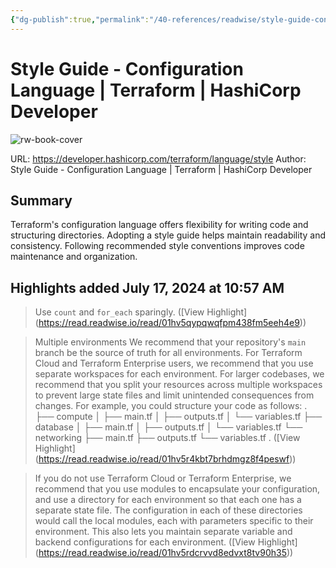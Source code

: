 ```yaml
---
{"dg-publish":true,"permalink":"/40-references/readwise/style-guide-configuration-language-terraform-hashi-corp-developer/","tags":["rw/articles"]}
---
```


# Style Guide - Configuration Language | Terraform | HashiCorp Developer

![rw-book-cover](https://developer.hashicorp.com/og-image/terraform.jpg)
  
URL: https://developer.hashicorp.com/terraform/language/style
Author: Style Guide - Configuration Language | Terraform | HashiCorp Developer

## Summary

Terraform's configuration language offers flexibility for writing code and structuring directories. Adopting a style guide helps maintain readability and consistency. Following recommended style conventions improves code maintenance and organization.

## Highlights added July 17, 2024 at 10:57 AM
>Use `count` and `for_each` sparingly. ([View Highlight] (https://read.readwise.io/read/01hv5qypqwqfpm438fm5eeh4e9))


>Multiple environments
>We recommend that your repository's `main` branch be the source of truth for all environments. For Terraform Cloud and Terraform Enterprise users, we recommend that you use separate workspaces for each environment. For larger codebases, we recommend that you split your resources across multiple workspaces to prevent large state files and limit unintended consequences from changes. For example, you could structure your code as follows:
>.
>├── compute
>│ ├── main.tf
>│ ├── outputs.tf
>│ └── variables.tf
>├── database
>│ ├── main.tf
>│ ├── outputs.tf
>│ └── variables.tf
>└── networking
>├── main.tf
>├── outputs.tf
>└── variables.tf
>. ([View Highlight] (https://read.readwise.io/read/01hv5r4kbt7brhdmgz8f4peswf))


>If you do not use Terraform Cloud or Terraform Enterprise, we recommend that you use modules to encapsulate your configuration, and use a directory for each environment so that each one has a separate state file. The configuration in each of these directories would call the local modules, each with parameters specific to their environment. This also lets you maintain separate variable and backend configurations for each environment. ([View Highlight] (https://read.readwise.io/read/01hv5rdcrvvd8edvxt8tv90h35))


